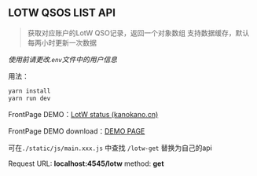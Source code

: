 ## LOTW QSOS LIST API

> 获取对应账户的LotW QSO记录，返回一个对象数组
> 支持数据缓存，默认每两小时更新一次数据

*使用前请更改.`env`文件中的用户信息*

用法：

```bash
yarn install
yarn run dev
```

FrontPage DEMO：[LotW status (kanokano.cn)](https://api.kanokano.cn/lotw-status/)

FrontPage DEMO download：[DEMO PAGE](https://pan.kanokano.cn/d/%E4%B8%B4%E6%97%B6%E3%81%AE%E5%AD%98%E5%82%A8/lotw-list-api.zip)

可在`./static/js/main.xxx.js` 中查找 `/lotw-get` 替换为自己的api

Request URL: **localhost:4545/lotw**
method: **get**
